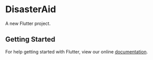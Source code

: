 # DisasterAid

A new Flutter project.

## Getting Started

For help getting started with Flutter, view our online
[documentation](https://flutter.io/).
